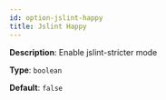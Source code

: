 ```yaml
---
id: option-jslint-happy
title: Jslint Happy
---
```

**Description**: Enable jslint-stricter mode

**Type**: `boolean`

**Default**: `false`

